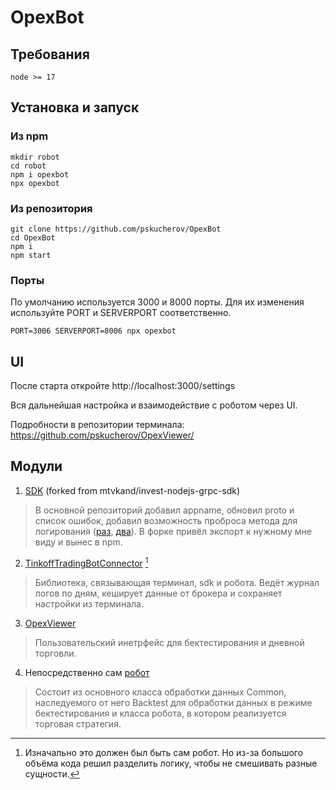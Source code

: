 # OpexBot

## Требования
```
node >= 17
```

## Установка и запуск

### Из npm
```
mkdir robot
cd robot
npm i opexbot
npx opexbot
```

### Из репозитория
```
git clone https://github.com/pskucherov/OpexBot
cd OpexBot
npm i
npm start
```

### Порты
По умолчанию используется 3000 и 8000 порты. Для их изменения используйте PORT и SERVERPORT соответственно.
```
PORT=3006 SERVERPORT=8006 npx opexbot
```

## UI
После старта откройте http://localhost:3000/settings

Вся дальнейшая настройка и взаимодействие с роботом через UI.

Подробности в репозитории терминала: https://github.com/pskucherov/OpexViewer/

## Модули
1. [SDK](https://www.npmjs.com/package/tinkoff-sdk-grpc-js) (forked from mtvkand/invest-nodejs-grpc-sdk)
> В основной репозиторий добавил appname, обновил proto и список ошибок, добавил возможность проброса метода для логирования ([раз](https://github.com/mtvkand/invest-nodejs-grpc-sdk/pull/3/commits), [два](https://github.com/mtvkand/invest-nodejs-grpc-sdk/pull/7/commits)). В форке привёл экспорт к нужному мне виду и вынес в npm.

2. [TinkoffTradingBotConnector](https://www.npmjs.com/package/tinkofftradingbotconnector) [^1]
> Библиотека, связывающая терминал, sdk и робота. Ведёт журнал логов по дням, кеширует данные от брокера и сохраняет настройки из терминала.

3. [OpexViewer](https://www.npmjs.com/package/opexviewer)
> Пользовательский инетрфейс для бектестирования и дневной торговли.

4. Непосредственно сам [робот](https://www.npmjs.com/package/opexbot)
> Состоит из основного класса обработки данных Common, наследуемого от него Backtest для обработки данных в режиме бектестирования и класса робота, в котором реализуется торговая стратегия.


[^1]: Изначально это должен был быть сам робот. Но из-за большого объёма кода решил разделить логику, чтобы не смешивать разные сущности.
